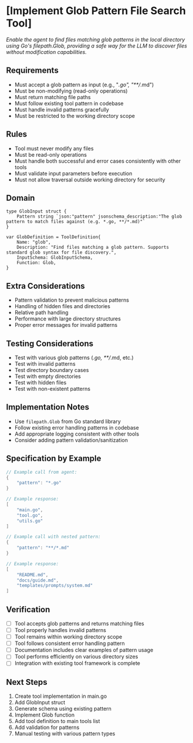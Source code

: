 # [Implement Glob Pattern File Search Tool]

*Enable the agent to find files matching glob patterns in the local directory using Go's filepath.Glob, providing a safe way for the LLM to discover files without modification capabilities.*

## Requirements

- Must accept a glob pattern as input (e.g., "*.go", "**/*.md")
- Must be non-modifying (read-only operations)
- Must return matching file paths
- Must follow existing tool pattern in codebase
- Must handle invalid patterns gracefully
- Must be restricted to the working directory scope

## Rules

- Tool must never modify any files
- Must be read-only operations
- Must handle both successful and error cases consistently with other tools
- Must validate input parameters before execution
- Must not allow traversal outside working directory for security

## Domain

```
type GlobInput struct {
    Pattern string `json:"pattern" jsonschema_description:"The glob pattern to match files against (e.g. *.go, **/*.md)"`
}

var GlobDefinition = ToolDefinition{
    Name: "glob",
    Description: "Find files matching a glob pattern. Supports standard glob syntax for file discovery.",
    InputSchema: GlobInputSchema,
    Function: Glob,
}
```

## Extra Considerations

- Pattern validation to prevent malicious patterns
- Handling of hidden files and directories
- Relative path handling
- Performance with large directory structures
- Proper error messages for invalid patterns

## Testing Considerations

- Test with various glob patterns (*.go, **/*.md, etc.)
- Test with invalid patterns
- Test directory boundary cases
- Test with empty directories
- Test with hidden files
- Test with non-existent patterns

## Implementation Notes

- Use `filepath.Glob` from Go standard library
- Follow existing error handling patterns in codebase
- Add appropriate logging consistent with other tools
- Consider adding pattern validation/sanitization

## Specification by Example

```go
// Example call from agent:
{
    "pattern": "*.go"
}

// Example response:
[
    "main.go",
    "tool.go",
    "utils.go"
]

// Example call with nested pattern:
{
    "pattern": "**/*.md"
}

// Example response:
[
    "README.md",
    "docs/guide.md",
    "templates/prompts/system.md"
]
```

## Verification

- [ ] Tool accepts glob patterns and returns matching files
- [ ] Tool properly handles invalid patterns
- [ ] Tool remains within working directory scope
- [ ] Tool follows consistent error handling pattern
- [ ] Documentation includes clear examples of pattern usage
- [ ] Tool performs efficiently on various directory sizes
- [ ] Integration with existing tool framework is complete

## Next Steps

1. Create tool implementation in main.go
2. Add GlobInput struct
3. Generate schema using existing pattern
4. Implement Glob function
5. Add tool definition to main tools list
6. Add validation for patterns
7. Manual testing with various pattern types